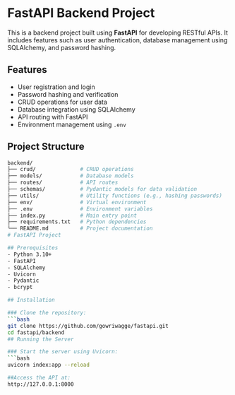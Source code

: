 # FastAPI Backend Project

This is a backend project built using **FastAPI** for developing RESTful APIs. It includes features such as user authentication, database management using SQLAlchemy, and password hashing.

## Features
- User registration and login
- Password hashing and verification
- CRUD operations for user data
- Database integration using SQLAlchemy
- API routing with FastAPI
- Environment management using `.env`

## Project Structure
```bash
backend/
├── crud/              # CRUD operations
├── models/            # Database models
├── routes/            # API routes
├── schemas/           # Pydantic models for data validation
├── utils/             # Utility functions (e.g., hashing passwords)
├── env/               # Virtual environment
├── .env               # Environment variables
├── index.py           # Main entry point
├── requirements.txt   # Python dependencies
└── README.md          # Project documentation
# FastAPI Project

## Prerequisites
- Python 3.10+
- FastAPI
- SQLAlchemy
- Uvicorn
- Pydantic
- bcrypt

## Installation

### Clone the repository:
```bash
git clone https://github.com/gowriwagge/fastapi.git
cd fastapi/backend
## Running the Server

### Start the server using Uvicorn:
```bash
uvicorn index:app --reload

##Access the API at:
http://127.0.0.1:8000
